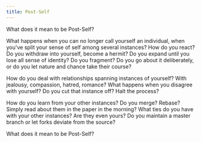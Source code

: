 ```yaml
---
title: Post-Self
---
```


What does it mean to be Post-Self?

What happens when you can no longer call yourself an individual, when you've split your sense of self among several instances? How do you react? Do you withdraw into yourself, become a hermit? Do you expand until you lose all sense of identity? Do you fragment? Do you go about it deliberately, or do you let nature and chance take their course?

How do you deal with relationships spanning instances of yourself? With jealousy, compassion, hatred, romance? What happens when you disagree with yourself? Do you cut that instance off? Halt the process?

How do you learn from your other instances? Do you merge? Rebase? Simply read about them in the paper in the morning? What ties do you have with your other instances? Are they even yours? Do you maintain a master branch or let forks deviate from the source?

What does it mean to be Post-Self?
